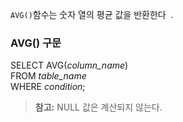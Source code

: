 `AVG()`함수는 숫자 열의 평균 값을 반환한다  .

### AVG() 구문

SELECT AVG(_column_name_)  
FROM _table_name_  
WHERE _condition_;

> **참고:** NULL 값은 계산되지 않는다.